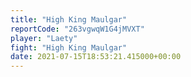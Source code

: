 ```yaml
---
title: "High King Maulgar"
reportCode: "263vgwqW1G4jMVXT"
player: "Laety"
fight: "High King Maulgar"
date: 2021-07-15T18:53:21.415000+00:00
---
```


